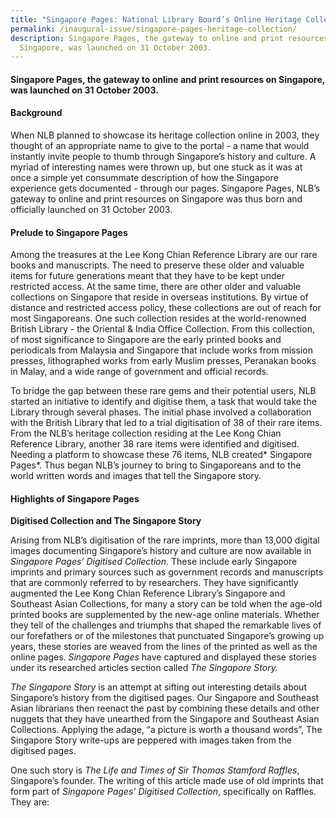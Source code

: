 ```yaml
---
title: "Singapore Pages: National Library Board’s Online Heritage Collection"
permalink: /inaugural-issue/singapore-pages-heritage-collection/
description: Singapore Pages, the gateway to online and print resources on
  Singapore, was launched on 31 October 2003.
---
```

#### Singapore Pages, the gateway to online and print resources on Singapore, was launched on 31 October 2003.

#### **Background**
When NLB planned to showcase its heritage collection online in 2003, they thought of an appropriate name to give to the portal - a name that would instantly invite people to thumb through Singapore’s history and culture. A myriad of interesting names were thrown up, but one stuck as it was at once a simple yet consummate description of how the Singapore experience gets documented - through our pages. Singapore Pages, NLB’s gateway to online and print resources on Singapore was thus born and officially launched on 31 October 2003.

#### **Prelude to Singapore Pages**
Among the treasures at the Lee Kong Chian Reference Library are our rare books and manuscripts. The need to preserve these older and valuable items for future generations meant that they have to be kept under restricted access. At the same time, there are other older and valuable collections on Singapore that reside in overseas institutions. By virtue of distance and restricted access policy, these collections are out of reach for most Singaporeans. One such collection resides at the world-renowned British Library - the Oriental & India Office Collection. From this collection, of most significance to Singapore are the early printed books and periodicals from Malaysia and Singapore that include works from mission presses, lithographed works from early Muslim presses, Peranakan books in Malay, and a wide range of government and official records.

To bridge the gap between these rare gems and their potential users, NLB started an initiative to identify and digitise them, a task that would take the Library through several phases. The initial phase involved a collaboration with the British Library that led to a trial digitisation of 38 of their rare items. From the NLB’s heritage collection residing at the Lee Kong Chian Reference Library, another 38 rare items were identified and digitised. Needing a platform to showcase these 76 items, NLB created* Singapore Pages*. Thus began NLB’s journey to bring to Singaporeans and to the world written words and images that tell the Singapore story.

#### **Highlights of Singapore Pages**
**Digitised Collection and The Singapore Story**

Arising from NLB’s digitisation of the rare imprints, more than 13,000 digital images documenting Singapore’s history and culture are now available in *Singapore Pages’ Digitised Collection*. These include early Singapore imprints and primary sources such as government records and manuscripts that are commonly referred to by researchers. They have significantly augmented the Lee Kong Chian Reference Library’s Singapore and Southeast Asian Collections, for many a story can be told when the age-old printed books are supplemented by the new-age online materials. Whether they tell of the challenges and triumphs that shaped the remarkable lives of our forefathers or of the milestones that punctuated Singapore’s growing up years, these stories are weaved from the lines of the printed as well as the online pages. *Singapore Pages* have captured and displayed these stories under its researched articles section called *The Singapore Story.*

*The Singapore Story* is an attempt at sifting out interesting details about Singapore’s history from the digitised pages. Our Singapore and Southeast Asian librarians then reenact the past by combining these details and other nuggets that they have unearthed from the Singapore and Southeast Asian Collections. Applying the adage, “a picture is worth a thousand words”, The Singapore Story write-ups are peppered with images taken from the digitised pages.

One such story is *The Life and Times of Sir Thomas Stamford Raffles*, Singapore’s founder. The writing of this article made use of old imprints that form part of *Singapore Pages’ Digitised Collection*, specifically on Raffles. They are: